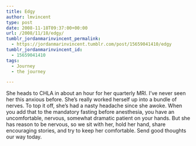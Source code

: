 ```yaml
---
title: Edgy
author: lmvincent
type: post
date: 2008-11-18T09:37:00+00:00
url: /2008/11/18/edgy/
tumblr_jordanmarinvincent_permalink:
  - https://jordanmarinvincent.tumblr.com/post/15659041410/edgy
tumblr_jordanmarinvincent_id:
  - 15659041410
tags:
  - Journey
  - the journey

---
```

She heads to CHLA in about an hour for her quarterly MRI. I&rsquo;ve never seen her this anxious before. She&rsquo;s really worked herself up into a bundle of nerves. To top it off, she&rsquo;s had a nasty headache since she awoke. When you add that to the mandatory fasting before anesthesia, you have an uncomfortable, nervous, somewhat dramatic patient on your hands. But she has reason to be nervous, so we sit with her, hold her hand, share encouraging stories, and try to keep her comfortable. Send good thoughts our way today.

<div class="blogger-post-footer">
  <img loading="lazy" width="1" height="1" src="https://blogger.googleusercontent.com/tracker/9039099668816362935-1992946895457646952?l=jordansjourney2.blogspot.com" alt="" />
</div>